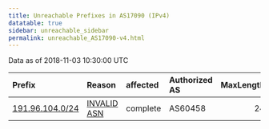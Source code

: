```yaml
---
title: Unreachable Prefixes in AS17090 (IPv4)
datatable: true
sidebar: unreachable_sidebar
permalink: unreachable_AS17090-v4.html
---
```


Data as of 2018-11-03 10:30:00 UTC


<div class="datatable-begin"></div>

| Prefix                                                   | Reason                                                                                                 | affected   | Authorized AS   |   MaxLength | Anchor                                         |   unreachable /24s |
|:---------------------------------------------------------|:-------------------------------------------------------------------------------------------------------|:-----------|:----------------|------------:|:-----------------------------------------------|-------------------:|
| [191.96.104.0/24](https://stat.ripe.net/191.96.104.0/24) | [INVALID ASN](https://rpki-validator.ripe.net/announcement-preview?asn=AS17090&prefix=191.96.104.0/24) | complete   | AS60458         |          24 | [LACNIC](unreachable_LACNIC_RPKI_Root-v4.html) |                  1 |

<div class="datatable-end"></div>